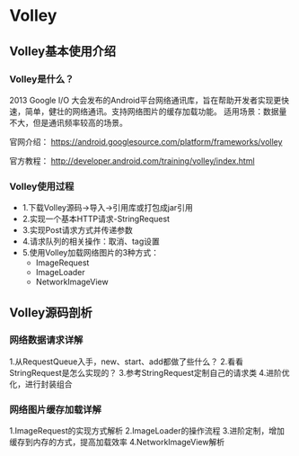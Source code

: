 # Volley

## Volley基本使用介绍

### Volley是什么？

2013 Google I/O 大会发布的Android平台网络通讯库，旨在帮助开发者实现更快速，简单，健壮的网络通讯。支持网络图片的缓存加载功能。
适用场景：数据量不大，但是通讯频率较高的场景。

官网介绍：
https://android.googlesource.com/platform/frameworks/volley

官方教程：
http://developer.android.com/training/volley/index.html

### Volley使用过程

* 1.下载Volley源码->导入->引用库或打包成jar引用
* 2.实现一个基本HTTP请求-StringRequest
* 3.实现Post请求方式并传递参数
* 4.请求队列的相关操作：取消、tag设置
* 5.使用Volley加载网络图片的3种方式：
	* ImageRequest
	* ImageLoader
	* NetworkImageView

## Volley源码剖析

### 网络数据请求详解

1.从RequestQueue入手，new、start、add都做了些什么？
2.看看StringRequest是怎么实现的？
3.参考StringRequest定制自己的请求类
4.进阶优化，进行封装组合

### 网络图片缓存加载详解

1.ImageRequest的实现方式解析
2.ImageLoader的操作流程
3.进阶定制，增加缓存到内存的方式，提高加载效率
4.NetworkImageView解析







